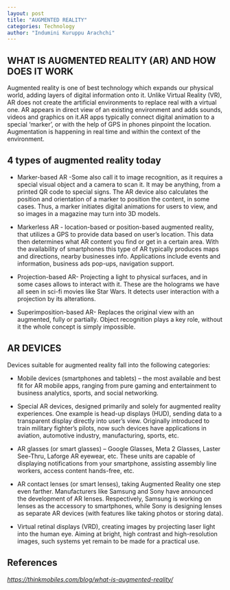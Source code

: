 ```yaml
---
layout: post
title: "AUGMENTED REALITY"
categories: Technology
author: "Indumini Kuruppu Arachchi"
---
```


## WHAT IS AUGMENTED REALITY (AR) AND HOW DOES IT WORK

Augmented reality is one of best technology which expands our physical world, adding layers of digital information onto it. Unlike Virtual Reality (VR), AR does not create the artificial environments to replace real with a virtual one. AR appears in direct view of an existing environment and adds sounds, videos and graphics on it.AR apps typically connect digital animation to a special ‘marker’, or with the help of GPS in phones pinpoint the location. Augmentation is happening in real time and within the context of the environment.

## 4 types of augmented reality today

-	Marker-based AR -Some also call it to image recognition, as it requires a special visual object and a camera to scan it. It may be anything, from a printed QR code to special signs. The AR device also calculates the position and orientation of a marker to position the content, in some cases. Thus, a marker initiates digital animations for users to view, and so images in a magazine may turn into 3D models.

-	Markerless AR - location-based or position-based augmented reality, that utilizes a GPS to provide data based on user’s location. This data then determines what AR content you find or get in a certain area. With the availability of smartphones this type of AR typically produces maps and directions, nearby businesses info. Applications include events and information, business ads pop-ups, navigation support.

-	Projection-based AR- Projecting a light to physical surfaces, and in some cases allows to interact with it. These are the holograms we have all seen in sci-fi movies like Star Wars. It detects user interaction with a projection by its alterations.

-	Superimposition-based AR- Replaces the original view with an augmented, fully or partially. Object recognition plays a key role, without it the whole concept is simply impossible. 


## AR DEVICES

Devices suitable for augmented reality fall into the following categories:

- Mobile devices (smartphones and tablets) – the most available and best fit for AR mobile apps, ranging from pure gaming and entertainment to business analytics, sports, and social networking.

- Special AR devices, designed primarily and solely for augmented reality experiences. One example is head-up displays (HUD), sending data to a transparent display directly into user’s view. Originally introduced to train military fighter’s pilots, now such devices have applications in aviation, automotive industry, manufacturing, sports, etc.

- AR glasses (or smart glasses) – Google Glasses, Meta 2 Glasses, Laster See-Thru, Laforge AR eyewear, etc. These units are capable of displaying notifications from your smartphone, assisting assembly line workers, access content hands-free, etc.

- AR contact lenses (or smart lenses), taking Augmented Reality one step even farther. Manufacturers like Samsung and Sony have announced the development of AR lenses. Respectively, Samsung is working on lenses as the accessory to smartphones, while Sony is designing lenses as separate AR devices (with features like taking photos or storing data). 

- Virtual retinal displays (VRD), creating images by projecting laser light into the human eye. Aiming at bright, high contrast and high-resolution images, such systems yet remain to be made for a practical use.

## References

*<https://thinkmobiles.com/blog/what-is-augmented-reality/>*